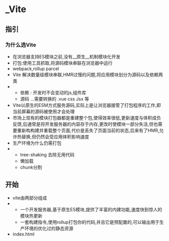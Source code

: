 # _Vite

## 指引

### 为什么选Vite

- 在浏览器支持ES模块之前,没有__原生__机制模块化开发
- 打包:使用工具抓取,将源码模块串联在浏览器中运行
- webpack,rollup parcel
- Vite 解决数量级模块串联,HMR过慢的问题,将应用模块划分为源码以及依赖两类
- - 依赖 : 开发时不会变动的js,组件库
  - 源码 ...需要转换的  .vue   css Jsx 等
- Vite以原生的ESM方式服务源码,实际上是让浏览器接管了打包程序的工作,即当前屏幕的源码被使用才会处理
- 市场上现有的模块打包器都是重建整个包,使得效率很低,更新速度与体积成负反馈,后通常是将开发服务器的内容存于内存,更改时使模块一部分失活,但也需要重新构构建并重载整个页面,代价是丢失了页面当前的状态,后来有了HMR,允许热替换,但仍然会受应用体积影响速度
- 生产环境为什么仍需打包
- - tree-shaking 去除无用代码
  - 懒加载
  - chunk分割

## 开始

- vite由两部分组成
- - 一个开发服务器,基于原生ES模块,提供了丰富的内建功能,速度快到惊人的模块热更新
  - 一套构建指令,使用rollup打包你的代码,并且它是预配置的,可以输出用于生产环境的优化过的静态资源
- index.html

